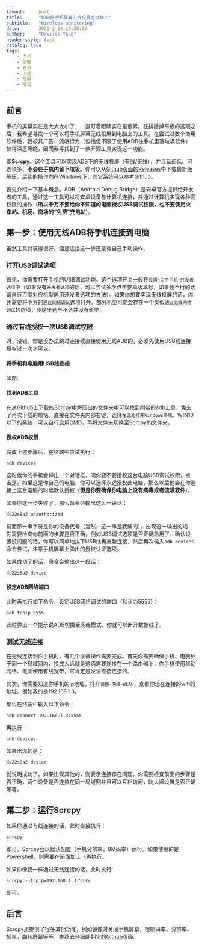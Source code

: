 ```yaml
---
layout:     post
title:      "如何将手机屏幕无线投屏至电脑上"
subtitle:   "Wireless monitoring"
date:       2022-3-14 19:30:00
author:     "Orville Yang"
header-style: text
catalog: true
tags:
    - 手机
    - 折腾
    - 安卓
    - 无线
    - 投屏
    - 笔记
---
```


## 前言

手机的屏幕实在是太太太小了，一直盯着眼睛实在是很累。在排除掉平板的选项之后，我希望寻找一个可以将手机屏幕无线投屏到电脑上的工具。在尝试过数个商用软件后，我被其广告、流氓行为（包括但不限于使用ADB往手机里塞垃圾软件）搞得深恶痛绝，因而我寻找到了一款开源工具实现这一功能。

即[**Scrcpy**](https://github.com/Genymobile/scrcpy)。这个工具可以实现ADB下的无线投屏（有线/无线），并且延迟低、可选项多、**不会在手机内留下垃圾**。你可以从[Github页面的Releases](https://github.com/Genymobile/scrcpy/releases)中下载最新版解压。后续的操作均在Windows下，其它系统可以参考Github。

首先介绍一下基本概念。ADB（Android Debug Bridge）是安卓官方提供给开发者的工具，通过这一工具可以将安卓设备与计算机连接，并通过计算机实现各种高权限的操作（**所以千万不要给你不知道的电脑授权USB调试权限，也不要使用火车站、机场、商场的“免费”充电站**）。

## 第一步：使用无线ADB将手机连接到电脑

虽然工具封装得很好，但是连接这一步还是得自己手动操作。

### 打开USB调试选项

首先，你需要打开手机的USB调试功能。这个选项开关一般在`设置`-`关于手机`-`开发者选项`中（如果没有`开发者选项`的话，可以尝试多次点击安卓版本号，如果还不行的话请自行百度对应机型启用开发者选项的方法）。如果你想要实现无线投屏的话，你还需要将下方的`通过网络调试`选项打开。部分机型可能会存在一个类似`通过无线网络调试`的选项，我这里选与不选并没有影响。

### 通过有线授权一次USB调试权限

对，没错。你是没办法跳过连接线直接使用无线ADB的，必须先使用USB线连接授权过一次才可以。

#### 将手机和电脑用USB线连接

如题。

#### 找到ADB工具

在从Github上下载的Scrcpy中解压出的文件夹中可以找到附带的adb工具，免去了再次下载的烦恼。直接在文件夹内部右键，选择`在此处打开Windows终端`。WIN10以下的系统，可以自行启用CMD，再将文件夹切换至Scrcpy的文件夹。

#### 授权ADB权限

完成上述步骤后，在终端中尝试执行：

```shell
adb devices
```

这时候你的手机会弹出一个对话框，问你要不要授权这台电脑USB调试权限，点击是。如果这是你自己的电脑，你可以选择永远授权此电脑，那么以后他会在你连接上这台电脑的时候默认授权（**但是你要确保你电脑上没有病毒或者流氓软件**）。

如果你这一步失败了，那么命令会输出这么一段话：

```shell
de22s8a2 unauthorized
```
前面那一串字符是你的设备代号（当然，这一串是我编的）。出现这一输出的话，你需要检查你前面的步骤是否正确，例如USB调试选项是否正确启用了。确认设置没问题的话，你可以简单地拔下USB线再重新连接，然后再次输入`adb devices`命令尝试，注意手机屏幕上弹出的授权认证选项。

如果成功了的话，命令会输出这一段话：

```shell
de22s8a2 device
```

#### 设定ADB网络端口

此时再执行如下命令，设定USB网络调试的端口（默认为5555）：

```shell
adb tcpip 5555
```

此时弹出一个提示说ADB切换至网络模式，你就可以断开数据线了。

### 测试无线连接

在无线连接到你手机时，有几个准备操作需要完成。首先你需要确保手机、电脑处于同一个局域网内，换成人话就是这俩需要连接在一个路由器上，你手机使用移动网络、电脑使用有线宽带，它肯定是没法直接连接的。

其次，你需要知道你手机的ip地址。打开`设置`-`网络`-`WLAN`，查看你现在连接的wifi的地址。例如我的是192.168.1.3。

那么在终端中输入以下命令：

```shell
adb connect 192.168.1.3:5555
```

再执行：

```shell
adb devices
```

如果出现的是：

```shell
de22s8a2 device
```

就说明成功了。如果出现其他的，则表示连接存在问题。你需要检查前面的步骤是否正确，两个设备是否连接在同一局域网并且可以互相访问，防火墙设置是否正确等等。

## 第二步：运行Scrcpy

如果你通过有线连接的话，此时直接执行：

```shell
scrcpy
```

即可。Scrcpy会以默认配置（手机分辨率，8M码率）运行。如果使用的是Powershell，则需要在前面加上`.\`再执行。

如果你像我一样通过无线连接的话，此时执行：

```shell
scrcpy --tcpip=192.168.1.3:5555
```

即可。

## 后言

Scrcpy还提供了很多其他功能，例如镜像时关闭手机屏幕，限制码率、分辨率、帧率，翻转屏幕等等，推荐去仔细翻翻[它的Github页面](https://github.com/Genymobile/scrcpy)。
